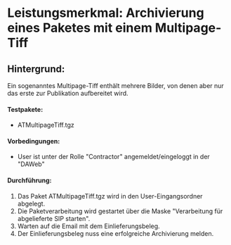# Leistungsmerkmal: Archivierung eines Paketes mit einem Multipage-Tiff  

## Hintergrund:

Ein sogenanntes Multipage-Tiff enthält mehrere Bilder, von denen aber nur das erste zur Publikation  aufbereitet wird. 

#### Testpakete:

* ATMultipageTiff.tgz

#### Vorbedingungen:

* User ist unter der Rolle "Contractor" angemeldet/eingeloggt in der "DAWeb"
 
#### Durchführung:

1. Das Paket ATMultipageTiff.tgz wird in den User-Eingangsordner abgelegt.
1. Die Paketverarbeitung wird gestartet über die Maske "Verarbeitung für abgelieferte SIP starten".
1. Warten auf die Email mit dem Einlieferungsbeleg.
1. Der Einlieferungsbeleg nuss eine erfolgreiche Archivierung melden. 